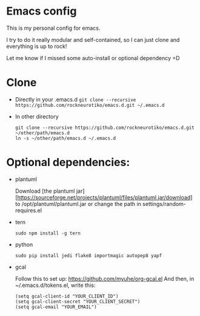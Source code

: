 # Emacs config

This is my personal config for emacs.

I try to do it really modular and self-contained, so I can just clone and everything is up to rock!

Let me know if I missed some auto-install or optional dependency =D

# Clone

- Directly in your .emacs.d
`git clone --recursive https://github.com/rockneurotiko/emacs.d.git ~/.emacs.d`

- In other directory
  ```
  git clone --recursive https://github.com/rockneurotiko/emacs.d.git ~/other/path/emacs.d
  ln -s ~/other/path/emacs.d ~/.emacs.d
  ```

# Optional dependencies:

- plantuml

  Download [the plantuml jar][https://sourceforge.net/projects/plantuml/files/plantuml.jar/download] to /opt/plantuml/plantuml.jar or change the path in settings/random-requires.el
- tern

  `sudo npm install -g tern`

- python

  `sudo pip install jedi flake8 importmagic autopep8 yapf`

- gcal

    Follow this to set up: https://github.com/myuhe/org-gcal.el
    And then, in ~/.emacs.d/tokens.el, write this:

    ```
    (setq gcal-client-id "YOUR_CLIENT_ID")
    (setq gcal-client-secret "YOUR_CLIENT_SECRET")
    (setq gcal-email "YOUR_EMAIL")
    ```
